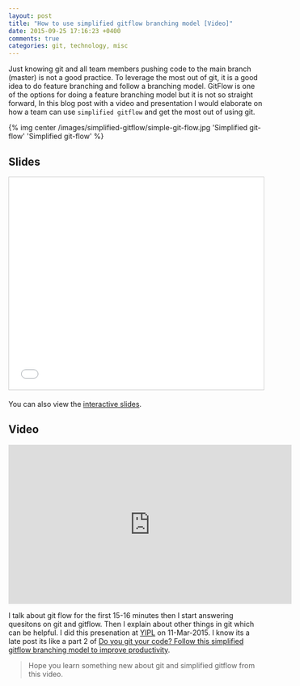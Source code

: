 ```yaml
---
layout: post
title: "How to use simplified gitflow branching model [Video]"
date: 2015-09-25 17:16:23 +0400
comments: true
categories: git, technology, misc
---
```


Just knowing git and all team members pushing code to the main branch (master) is not a good practice.
To leverage the most out of git, it is a good idea to do feature branching and follow a branching model.
GitFlow is one of the options for doing a feature branching model but it is not so straight forward,
In this blog post with a video and presentation I would elaborate on how a team can use `simplified gitflow`
and get the most out of using git.

{% img center /images/simplified-gitflow/simple-git-flow.jpg 'Simplified git-flow' 'Simplified git-flow' %}

<!-- more -->

## Slides

<center><iframe src="//www.slideshare.net/slideshow/embed_code/42503092" width="510" height="420" frameborder="0" marginwidth="0" marginheight="0" scrolling="no" style="border:1px solid #CCC; border-width:1px; margin-bottom:5px; max-width: 100%;" allowfullscreen> </iframe></center>

You can also view the [interactive slides](http://bit.ly/1KzaNbj).

## Video

<center><iframe width="560" height="315" src="https://www.youtube.com/embed/nwM2U-38JP8" frameborder="0" allowfullscreen></iframe></center>

I talk about git flow for the first 15-16 minutes then I start answering quesitons on git and gitflow. Then
I explain about other things in git which can be helpful. I did this presenation at [YIPL](http://yipl.com.np)
on 11-Mar-2015. I know its a late post its like a part 2 of [Do you git your code? Follow this simplified gitflow branching model to improve productivity](http://bit.ly/s-git-flow).

> Hope you learn something new about git and simplified gitflow from this video.
